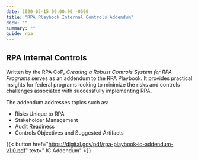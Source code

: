 ```yaml
---
date: 2020-05-15 09:00:00 -0500
title: "RPA Playbook Internal Controls Addendum"
deck: ""
summary: ""
guide: rpa
---
```

## RPA Internal Controls

Written by the RPA CoP, *Creating a Robust Controls System for RPA Programs* serves as an addendum to the RPA Playbook. It provides practical insights for federal programs looking to minimize the risks and controls challenges associated with successfully implementing RPA.

The addendum addresses topics such as:

-   Risks Unique to RPA
-   Stakeholder Management
-   Audit Readiness
-   Controls Objectives and Suggested Artifacts

{{< button href="https://digital.gov/pdf/rpa-playbook-ic-addendum-v1.0.pdf" text=" IC Addendum" >}}
